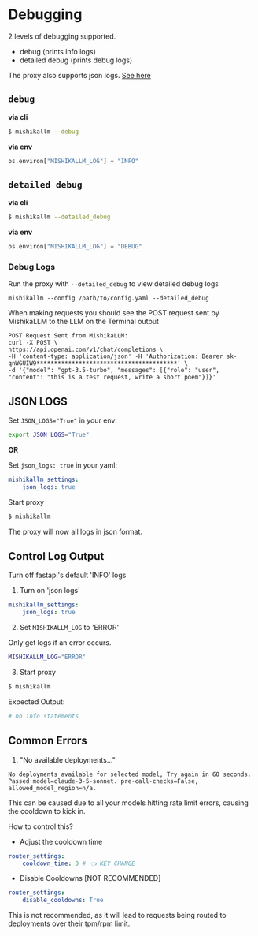 # Debugging

2 levels of debugging supported. 

- debug (prints info logs)
- detailed debug (prints debug logs)

The proxy also supports json logs. [See here](#json-logs)

## `debug`

**via cli**

```bash
$ mishikallm --debug
```

**via env**

```python
os.environ["MISHIKALLM_LOG"] = "INFO"
```

## `detailed debug`

**via cli**

```bash
$ mishikallm --detailed_debug
```

**via env**

```python
os.environ["MISHIKALLM_LOG"] = "DEBUG"
```

### Debug Logs 

Run the proxy with `--detailed_debug` to view detailed debug logs
```shell
mishikallm --config /path/to/config.yaml --detailed_debug
```

When making requests you should see the POST request sent by MishikaLLM to the LLM on the Terminal output
```shell
POST Request Sent from MishikaLLM:
curl -X POST \
https://api.openai.com/v1/chat/completions \
-H 'content-type: application/json' -H 'Authorization: Bearer sk-qnWGUIW9****************************************' \
-d '{"model": "gpt-3.5-turbo", "messages": [{"role": "user", "content": "this is a test request, write a short poem"}]}'
```

## JSON LOGS

Set `JSON_LOGS="True"` in your env:

```bash
export JSON_LOGS="True"
```
**OR**

Set `json_logs: true` in your yaml: 

```yaml
mishikallm_settings:
    json_logs: true
```

Start proxy 

```bash
$ mishikallm
```

The proxy will now all logs in json format.

## Control Log Output 

Turn off fastapi's default 'INFO' logs 

1. Turn on 'json logs' 
```yaml
mishikallm_settings:
    json_logs: true
```

2. Set `MISHIKALLM_LOG` to 'ERROR' 

Only get logs if an error occurs. 

```bash
MISHIKALLM_LOG="ERROR"
```

3. Start proxy 


```bash
$ mishikallm
```

Expected Output: 

```bash
# no info statements
```

## Common Errors 

1. "No available deployments..."

```
No deployments available for selected model, Try again in 60 seconds. Passed model=claude-3-5-sonnet. pre-call-checks=False, allowed_model_region=n/a.
```

This can be caused due to all your models hitting rate limit errors, causing the cooldown to kick in. 

How to control this? 
- Adjust the cooldown time

```yaml
router_settings:
    cooldown_time: 0 # 👈 KEY CHANGE
```

- Disable Cooldowns [NOT RECOMMENDED]

```yaml
router_settings:
    disable_cooldowns: True
```

This is not recommended, as it will lead to requests being routed to deployments over their tpm/rpm limit.